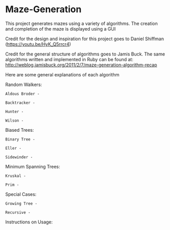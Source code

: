 # Maze-Generation
This project generates mazes using a variety of algorithms. The creation and completion of the maze is displayed using a GUI

Credit for the design and inspiration for this project goes to Daniel Shiffman (https://youtu.be/HyK_Q5rrcr4)

Credit for the general structure of algorithms goes to Jamis Buck.
The same algorithms written and implemented in Ruby can be found at: http://weblog.jamisbuck.org/2011/2/7/maze-generation-algorithm-recap

Here are some general explanations of each algorithm

Random Walkers:

	Aldous Broder - 
	
	Backtracker -

	Hunter -
	
 	Wilson -

Biased Trees:

	Binary Tree -

	Eller - 

	Sidewinder - 


Minimum Spanning Trees:

	Kruskal - 

	Prim -

Special Cases:

	Growing Tree - 

	Recursive - 


Instructions on Usage: